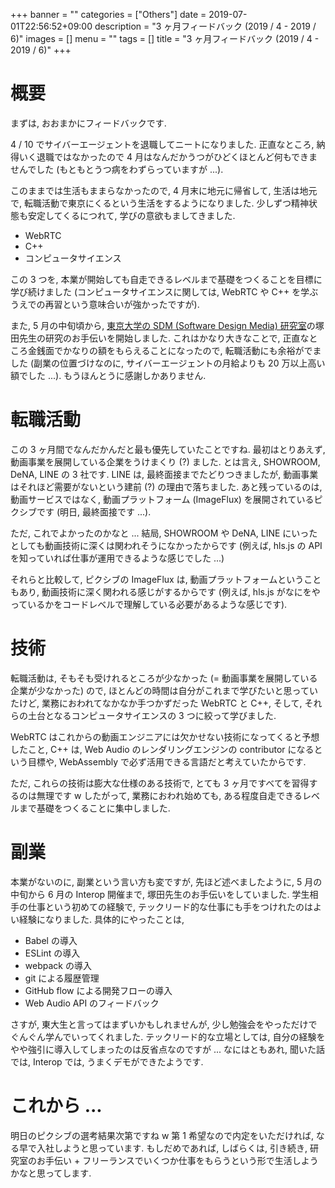 +++
banner = ""
categories = ["Others"]
date = 2019-07-01T22:56:52+09:00
description = "3 ヶ月フィードバック (2019 / 4 - 2019 / 6)"
images = []
menu = ""
tags = []
title = "3 ヶ月フィードバック (2019 / 4 - 2019 / 6)"
+++

# 概要

まずは, おおまかにフィードバックです.

4 / 10 でサイバーエージェントを退職してニートになりました.
正直なところ, 納得いく退職ではなかったので 4 月はなんだかうつがひどくほとんど何もできませんでした (もともとうつ病をわずらっていますが ...).

このままでは生活もままらなかったので, 4 月末に地元に帰省して, 生活は地元で, 転職活動で東京にくるという生活をするようになりました. 少しずつ精神状態も安定してくるにつれて, 学びの意欲もましてきました.

- WebRTC
- C++
- コンピュータサイエンス

この 3 つを, 本業が開始しても自走できるレベルまで基礎をつくることを目標に学び続けました (コンピュータサイエンスに関しては, WebRTC や C++ を学ぶうえでの再習という意味合いが強かったですが).

また, 5 月の中旬頃から, [東京大学の SDM (Software Design Media) 研究室](https://sdm.wide.ad.jp/index.ja.html)の塚田先生の研究のお手伝いを開始しました. これはかなり大きなことで, 正直なところ金銭面でかなりの額をもらえることになったので, 転職活動にも余裕がでました (副業の位置づけなのに, サイバーエージェントの月給よりも 20 万以上高い額でした ...). もうほんとうに感謝しかありません.

# 転職活動

この 3 ヶ月間でなんだかんだと最も優先していたことですね. 最初はとりあえず, 動画事業を展開している企業をうけまくり (?) ました. とは言え, SHOWROOM, DeNA, LINE の 3 社です. LINE は, 最終面接までたどりつきましたが, 動画事業はそれほど需要がないという建前 (?) の理由で落ちました. あと残っているのは, 動画サービスではなく, 動画プラットフォーム (ImageFlux) を展開されているピクシブです (明日, 最終面接です ...).

ただ, これでよかったのかなと ... 結局, SHOWROOM や DeNA, LINE にいったとしても動画技術に深くは関われそうになかったからです (例えば, hls.js の API を知っていれば仕事が運用できるような感じでした ...)

それらと比較して, ピクシブの ImageFlux は, 動画プラットフォームということもあり, 動画技術に深く関われる感じがするからです (例えば, hls.js がなにをやっているかをコードレベルで理解している必要があるような感じです).

# 技術

転職活動は, そもそも受けれるところが少なかった (= 動画事業を展開している企業が少なかった) ので, ほとんどの時間は自分がこれまで学びたいと思っていたけど, 業務におわれてなかなか手つかずだった WebRTC と C++, そして, それらの土台となるコンピュータサイエンスの 3 つに絞って学びました.

WebRTC はこれからの動画エンジニアには欠かせない技術になってくると予想したこと, C++ は, Web Audio のレンダリングエンジンの contributor になるという目標や, WebAssembly で必ず活用できる言語だと考えていたからです.

ただ, これらの技術は膨大な仕様のある技術で, とても 3 ヶ月ですべてを習得するのは無理です w したがって, 業務におわれ始めても, ある程度自走できるレベルまで基礎をつくることに集中しました.

# 副業

本業がないのに, 副業という言い方も変ですが, 先ほど述べましたように, 5 月の中旬から 6 月の Interop 開催まで, 塚田先生のお手伝いをしていました. 学生相手の仕事という初めての経験で, テックリード的な仕事にも手をつけれたのはよい経験になりました. 具体的にやったことは,

- Babel の導入
- ESLint の導入
- webpack の導入
- git による履歴管理
- GitHub flow による開発フローの導入
- Web Audio API のフィードバック

さすが, 東大生と言ってはまずいかもしれませんが, 少し勉強会をやっただけでぐんぐん学んでいってくれました. テックリード的な立場としては, 自分の経験をやや強引に導入してしまったのは反省点なのですが ... なにはともあれ, 聞いた話では, Interop では, うまくデモができたようです.

# これから ...

明日のピクシブの選考結果次第ですね w 第 1 希望なので内定をいただければ, なる早で入社しようと思っています. もしだめであれば, しばらくは, 引き続き, 研究室のお手伝い + フリーランスでいくつか仕事をもらうという形で生活しようかなと思ってします.
